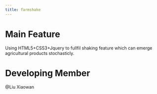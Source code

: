 ```yaml
---
title: farmshake
---
```

# Main Feature
Using HTML5+CSS3+Jquery to fullfil shaking feature which can emerge agricultural products stochasticly.

# Developing Member

@Liu Xiaowan

